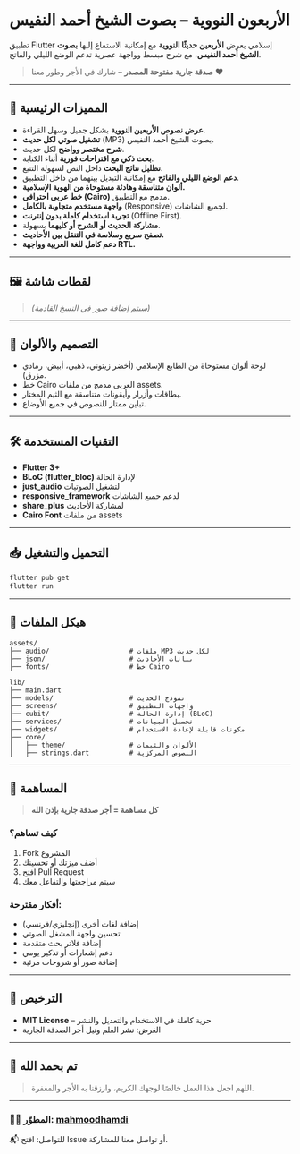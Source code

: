 # الأربعون النووية – بصوت الشيخ أحمد النفيس

تطبيق Flutter إسلامي يعرض **الأربعين حديثًا النووية** مع إمكانية الاستماع إليها **بصوت الشيخ أحمد النفيس**، مع شرح مبسط وواجهة عصرية تدعم الوضع الليلي والفاتح.

> **صدقة جارية مفتوحة المصدر** – شارك في الأجر وطور معنا ❤️

---

## 🚀 المميزات الرئيسية

- **عرض نصوص الأربعين النووية** بشكل جميل وسهل القراءة.
- **تشغيل صوتي لكل حديث** (MP3) بصوت الشيخ أحمد النفيس.
- **شرح مختصر وواضح** لكل حديث.
- **بحث ذكي مع اقتراحات فورية** أثناء الكتابة.
- **تظليل نتائج البحث** داخل النص لسهولة التتبع.
- **دعم الوضع الليلي والفاتح** مع إمكانية التبديل بينهما من داخل التطبيق.
- **ألوان متناسقة وهادئة مستوحاة من الهوية الإسلامية.**
- **خط عربي احترافي (Cairo)** مدمج مع التطبيق.
- **واجهة مستخدم متجاوبة بالكامل** (Responsive) لجميع الشاشات.
- **تجربة استخدام كاملة بدون إنترنت** (Offline First).
- **مشاركة الحديث أو الشرح أو كليهما** بسهولة.
- **تصفح سريع وسلاسة في التنقل بين الأحاديث.**
- **دعم كامل للغة العربية وواجهة RTL.**

---

## 🖼️ لقطات شاشة

> *(سيتم إضافة صور في النسخ القادمة)*

---

## 🎨 التصميم والألوان

- لوحة ألوان مستوحاة من الطابع الإسلامي (أخضر زيتوني، ذهبي، أبيض، رمادي مزرق).
- خط Cairo العربي مدمج من ملفات assets.
- بطاقات وأزرار وأيقونات متناسقة مع الثيم المختار.
- تباين ممتاز للنصوص في جميع الأوضاع.

---

## 🛠️ التقنيات المستخدمة

- **Flutter 3+**
- **BLoC (flutter_bloc)** لإدارة الحالة
- **just_audio** لتشغيل الصوتيات
- **responsive_framework** لدعم جميع الشاشات
- **share_plus** لمشاركة الأحاديث
- **Cairo Font** من ملفات assets

---

## 📥 التحميل والتشغيل

```bash
flutter pub get
flutter run
```

---

## 📁 هيكل الملفات

```text
assets/
├── audio/                    # ملفات MP3 لكل حديث
├── json/                     # بيانات الأحاديث
├── fonts/                    # خط Cairo

lib/
├── main.dart
├── models/                   # نموذج الحديث
├── screens/                  # واجهات التطبيق
├── cubit/                    # إدارة الحالة (BLoC)
├── services/                 # تحميل البيانات
├── widgets/                  # مكونات قابلة لإعادة الاستخدام
├── core/
│   ├── theme/                # الألوان والثيمات
│   ├── strings.dart          # النصوص المركزية
```

---

## 🤝 المساهمة

> **كل مساهمة = أجر صدقة جارية بإذن الله**

### كيف تساهم؟

1. Fork المشروع
2. أضف ميزتك أو تحسينك
3. افتح Pull Request
4. سيتم مراجعتها والتفاعل معك

### أفكار مقترحة:

- إضافة لغات أخرى (إنجليزي/فرنسي)
- تحسين واجهة المشغل الصوتي
- إضافة فلاتر بحث متقدمة
- دعم إشعارات أو تذكير يومي
- إضافة صور أو شروحات مرئية

---

## 📄 الترخيص

- **MIT License** – حرية كاملة في الاستخدام والتعديل والنشر
- الغرض: نشر العلم ونيل أجر الصدقة الجارية

---

## 🌙 تم بحمد الله

> اللهم اجعل هذا العمل خالصًا لوجهك الكريم، وارزقنا به الأجر والمغفرة.

---

### 🧑‍💻 المطوّر: [mahmoodhamdi](https://github.com/mahmoodhamdi)

📬 للتواصل: افتح Issue أو تواصل معنا للمشاركة.
